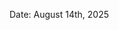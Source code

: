 Date: August 14th, 2025
<!--
    Add a summary for the release here.

    If you don't change this message, or if this file is empty, the release
    will not be created. -->
